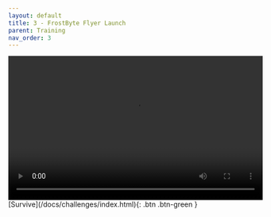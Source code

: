 ```yaml
---
layout: default
title: 3 - FrostByte Flyer Launch
parent: Training
nav_order: 3
---
```


<video width="512" height="290" controls>
  <source src="../assets/images/F1.mp4" type="video/mp4">
    Your browser does not support the video tag.
</video>


<span class="fs-8">
[Survive](/docs/challenges/index.html){: .btn .btn-green }
</span>